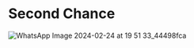 # Second Chance
![WhatsApp Image 2024-02-24 at 19 51 33_44498fca](https://github.com/eyadamr905/EcoCycle/assets/113359560/168f485e-804d-4ccd-9b8f-c48838ad7b63)
